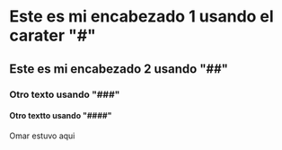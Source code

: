 # Este es mi encabezado 1 usando el carater "#"
## Este es mi encabezado 2 usando "##"
### Otro texto usando "###"
#### Otro textto usando "####"
Omar estuvo aqui
